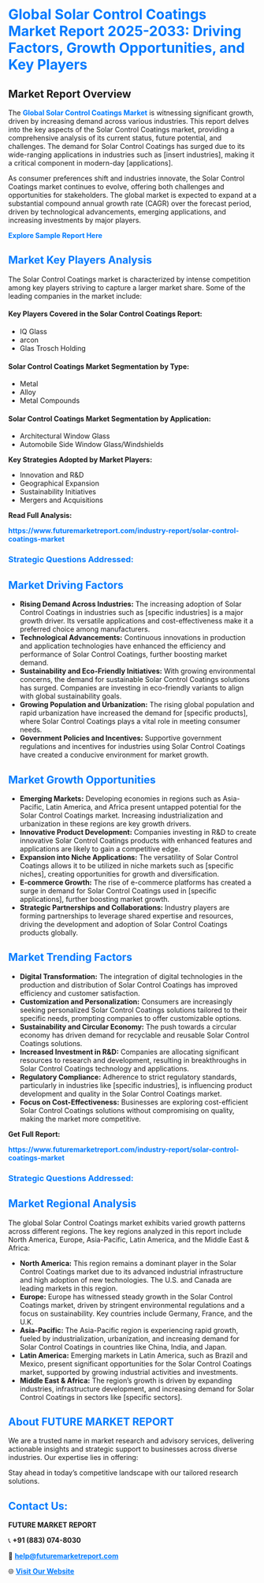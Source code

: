 <h1 style="color: #007BFF;">Global Solar Control Coatings Market Report 2025-2033: Driving Factors, Growth Opportunities, and Key Players</h1>

<section id="overview">
<h2>Market Report Overview</h2>
<p>The <a href="https://www.futuremarketreport.com/industry-report/solar-control-coatings-market" style="color: #007BFF; text-decoration: none;"><strong>Global Solar Control Coatings Market</strong></a> is witnessing significant growth, driven by increasing demand across various industries. This report delves into the key aspects of the Solar Control Coatings market, providing a comprehensive analysis of its current status, future potential, and challenges. The demand for Solar Control Coatings has surged due to its wide-ranging applications in industries such as [insert industries], making it a critical component in modern-day [applications].</p>
<p>As consumer preferences shift and industries innovate, the Solar Control Coatings market continues to evolve, offering both challenges and opportunities for stakeholders. The global market is expected to expand at a substantial compound annual growth rate (CAGR) over the forecast period, driven by technological advancements, emerging applications, and increasing investments by major players.</p>
</section>

<section id="overview">
<p><a href="https://www.futuremarketreport.com/request-sample/reportId=87702" style="color: #007BFF; text-decoration: none;"><strong>Explore Sample Report Here</strong></a></p>
</section>

<section id="key-players">
<h2 style="color: #007BFF;">Market Key Players Analysis</h2>
<p>The Solar Control Coatings market is characterized by intense competition among key players striving to capture a larger market share. Some of the leading companies in the market include:</p>
<h4>Key Players Covered in the Solar Control Coatings Report:</h4>
<ul><li>IQ Glass</li><li>arcon</li><li>Glas Trosch Holding</li></ul>
<h4>Solar Control Coatings Market Segmentation by Type:</h4>
<ul><li>Metal</li><li>Alloy</li><li>Metal Compounds</li></ul>

<h4>Solar Control Coatings Market Segmentation by Application:</h4>
<ul><li>Architectural Window Glass</li><li>Automobile Side Window Glass/Windshields</li></ul>
<p><strong>Key Strategies Adopted by Market Players:</strong></p>
<ul>
<li>Innovation and R&D</li>
<li>Geographical Expansion</li>
<li>Sustainability Initiatives</li>
<li>Mergers and Acquisitions</li>
</ul>
</section>

<section>
<p><strong>Read Full Analysis: </strong></p><a href="https://www.futuremarketreport.com/industry-report/solar-control-coatings-market" style="color: #007BFF; text-decoration: none;"><strong>https://www.futuremarketreport.com/industry-report/solar-control-coatings-market</strong></a>
<h3 style="color: #007BFF;">Strategic Questions Addressed:</h3>
</section>

<section id="driving-factors">
<h2 style="color: #007BFF;">Market Driving Factors</h2>
<ul>
<li><strong>Rising Demand Across Industries:</strong> The increasing adoption of Solar Control Coatings in industries such as [specific industries] is a major growth driver. Its versatile applications and cost-effectiveness make it a preferred choice among manufacturers.</li>
<li><strong>Technological Advancements:</strong> Continuous innovations in production and application technologies have enhanced the efficiency and performance of Solar Control Coatings, further boosting market demand.</li>
<li><strong>Sustainability and Eco-Friendly Initiatives:</strong> With growing environmental concerns, the demand for sustainable Solar Control Coatings solutions has surged. Companies are investing in eco-friendly variants to align with global sustainability goals.</li>
<li><strong>Growing Population and Urbanization:</strong> The rising global population and rapid urbanization have increased the demand for [specific products], where Solar Control Coatings plays a vital role in meeting consumer needs.</li>
<li><strong>Government Policies and Incentives:</strong> Supportive government regulations and incentives for industries using Solar Control Coatings have created a conducive environment for market growth.</li>
</ul>
</section>

<section id="growth-opportunities">
<h2 style="color: #007BFF;">Market Growth Opportunities</h2>
<ul>
<li><strong>Emerging Markets:</strong> Developing economies in regions such as Asia-Pacific, Latin America, and Africa present untapped potential for the Solar Control Coatings market. Increasing industrialization and urbanization in these regions are key growth drivers.</li>
<li><strong>Innovative Product Development:</strong> Companies investing in R&D to create innovative Solar Control Coatings products with enhanced features and applications are likely to gain a competitive edge.</li>
<li><strong>Expansion into Niche Applications:</strong> The versatility of Solar Control Coatings allows it to be utilized in niche markets such as [specific niches], creating opportunities for growth and diversification.</li>
<li><strong>E-commerce Growth:</strong> The rise of e-commerce platforms has created a surge in demand for Solar Control Coatings used in [specific applications], further boosting market growth.</li>
<li><strong>Strategic Partnerships and Collaborations:</strong> Industry players are forming partnerships to leverage shared expertise and resources, driving the development and adoption of Solar Control Coatings products globally.</li>
</ul>
</section>

<section id="trending-factors">
<h2 style="color: #007BFF;">Market Trending Factors</h2>
<ul>
<li><strong>Digital Transformation:</strong> The integration of digital technologies in the production and distribution of Solar Control Coatings has improved efficiency and customer satisfaction.</li>
<li><strong>Customization and Personalization:</strong> Consumers are increasingly seeking personalized Solar Control Coatings solutions tailored to their specific needs, prompting companies to offer customizable options.</li>
<li><strong>Sustainability and Circular Economy:</strong> The push towards a circular economy has driven demand for recyclable and reusable Solar Control Coatings solutions.</li>
<li><strong>Increased Investment in R&D:</strong> Companies are allocating significant resources to research and development, resulting in breakthroughs in Solar Control Coatings technology and applications.</li>
<li><strong>Regulatory Compliance:</strong> Adherence to strict regulatory standards, particularly in industries like [specific industries], is influencing product development and quality in the Solar Control Coatings market.</li>
<li><strong>Focus on Cost-Effectiveness:</strong> Businesses are exploring cost-efficient Solar Control Coatings solutions without compromising on quality, making the market more competitive.</li>
</ul>
</section>

<section>
<p><strong>Get Full Report: </strong></p><a href="https://www.futuremarketreport.com/industry-report/solar-control-coatings-market" style="color: #007BFF; text-decoration: none;"><strong>https://www.futuremarketreport.com/industry-report/solar-control-coatings-market</strong></a>
<h3 style="color: #007BFF;">Strategic Questions Addressed:</h3>
</section>


<section id="regional-analysis">
<h2 style="color: #007BFF;">Market Regional Analysis</h2>
<p>The global Solar Control Coatings market exhibits varied growth patterns across different regions. The key regions analyzed in this report include North America, Europe, Asia-Pacific, Latin America, and the Middle East & Africa:</p>
<ul>
<li><strong>North America:</strong> This region remains a dominant player in the Solar Control Coatings market due to its advanced industrial infrastructure and high adoption of new technologies. The U.S. and Canada are leading markets in this region.</li>
<li><strong>Europe:</strong> Europe has witnessed steady growth in the Solar Control Coatings market, driven by stringent environmental regulations and a focus on sustainability. Key countries include Germany, France, and the U.K.</li>
<li><strong>Asia-Pacific:</strong> The Asia-Pacific region is experiencing rapid growth, fueled by industrialization, urbanization, and increasing demand for Solar Control Coatings in countries like China, India, and Japan.</li>
<li><strong>Latin America:</strong> Emerging markets in Latin America, such as Brazil and Mexico, present significant opportunities for the Solar Control Coatings market, supported by growing industrial activities and investments.</li>
<li><strong>Middle East & Africa:</strong> The region’s growth is driven by expanding industries, infrastructure development, and increasing demand for Solar Control Coatings in sectors like [specific sectors].</li>
</ul>
</section>

<footer>
<h2 style="color: #007BFF;">About FUTURE MARKET REPORT</h2>
<p>We are a trusted name in market research and advisory services, delivering actionable insights and strategic support to businesses across diverse industries. Our expertise lies in offering:</p>

<p>Stay ahead in today’s competitive landscape with our tailored research solutions.</p>

<h2 style="color: #007BFF;">Contact Us:</h2>
<p><strong>FUTURE MARKET REPORT</strong></p>
<p>📞 <strong>+91 (883) 074-8030</strong></p>
<p>📧 <strong><a href="mailto:help@futuremarketreport.com" style="color: #007BFF;">help@futuremarketreport.com</a></strong></p>
<p>🌐 <strong><a href="https://www.futuremarketreport.com/" style="color: #007BFF;">Visit Our Website</a></strong></p>
</footer>